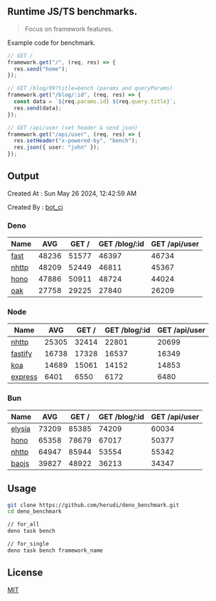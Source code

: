 ## Runtime JS/TS benchmarks.

> Focus on framework features.

Example code for benchmark.
```ts
// GET /
framework.get("/", (req, res) => {
  res.send("home");
});

// GET /blog/99?title=bench (params and queryParams)
framework.get("/blog/:id", (req, res) => {
  const data = `${req.params.id} ${req.query.title}`;
  res.send(data);
});

// GET /api/user (set header & send json)
framework.get("/api/user", (req, res) => {
  res.setHeader("x-powered-by", "bench");
  res.json({ user: "john" });
});
```

## Output
Created At : Sun May 26 2024, 12:42:59 AM

Created By : [bot_ci](https://github.com/herudi/deno_benchmarks/commits?author=github-actions%5Bbot%5D)


### Deno
|Name|AVG|GET /|GET /blog/:id|GET /api/user|
|----|----|----|----|----|
|[fast](https://github.com/danteissaias/fast)|48236|51577|46397|46734|
|[nhttp](https://github.com/nhttp/nhttp)|48209|52449|46811|45367|
|[hono](https://github.com/honojs/hono)|47886|50911|48724|44024|
|[oak](https://github.com/oakserver/oak)|27758|29225|27840|26209|
  


### Node
|Name|AVG|GET /|GET /blog/:id|GET /api/user|
|----|----|----|----|----|
|[nhttp](https://github.com/nhttp/nhttp)|25305|32414|22801|20699|
|[fastify](https://github.com/fastify/fastify)|16738|17328|16537|16349|
|[koa](https://github.com/koajs/koa)|14689|15061|14152|14853|
|[express](https://github.com/expressjs/express)|6401|6550|6172|6480|
  


### Bun
|Name|AVG|GET /|GET /blog/:id|GET /api/user|
|----|----|----|----|----|
|[elysia](https://github.com/elysiajs/elysia)|73209|85385|74209|60034|
|[hono](https://github.com/honojs/hono)|65358|78679|67017|50377|
|[nhttp](https://github.com/nhttp/nhttp)|64947|85944|53554|55342|
|[baojs](https://github.com/mattreid1/baojs)|39827|48922|36213|34347|
  



## Usage

```bash
git clone https://github.com/herudi/deno_benchmark.git
cd deno_benchmark

// for_all
deno task bench

// for_single
deno task bench framework_name
```

## License

[MIT](LICENSE)

